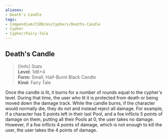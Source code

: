 ```yaml
---
aliases:
- Death's Candle
tags:
- Compendium/CSRD/en/Cyphers/Deaths-Candle
- Cypher
- Cypher/Fairy-Tale
---
```


  
## Death's Candle  
>[!info] Stats  
> **Level:** 1d6+4  
> **Form:** Small, Half-Burnt Black Candle  
> **Kind:** Fairy Tale
  
Once the candle is lit, it burns for a number of rounds equal to the cypher's level. During that time, the user who lit it is protected from death or being moved down the damage track. While the candle burns, if the character would normally die, they do not and instead reject all damage. For example, if a character has 5 points left in their last Pool, and a foe inflicts 5 points of damage on them, putting all their Pools at 0, the user takes no damage. However, if a foe inflicts 4 points of damage, which is not enough to kill the user, the user takes the 4 points of damage.